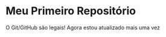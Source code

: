 Meu Primeiro Repositório
========================

O Git/GitHub são legais!
Agora estou atualizado mais uma vez
